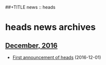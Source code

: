 ##+TITLE news :: heads

heads news archives
===================

## [December, 2016](2016/12/index.html)

* [First announcement of heads](2016/12/heads-announcement.html) (2016-12-01)
